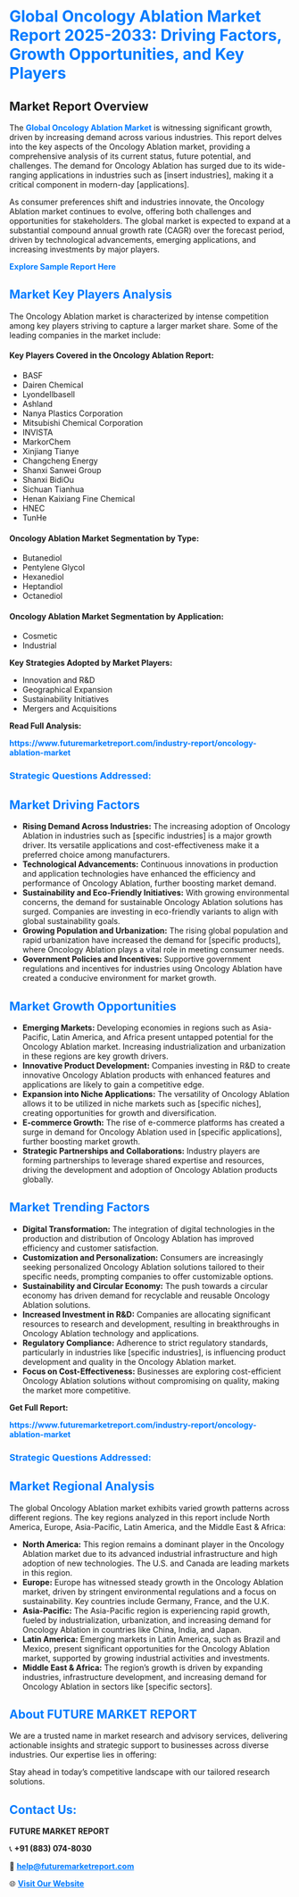 <h1 style="color: #007BFF;">Global Oncology Ablation Market Report 2025-2033: Driving Factors, Growth Opportunities, and Key Players</h1>

<section id="overview">
<h2>Market Report Overview</h2>
<p>The <a href="https://www.futuremarketreport.com/industry-report/oncology-ablation-market" style="color: #007BFF; text-decoration: none;"><strong>Global Oncology Ablation Market</strong></a> is witnessing significant growth, driven by increasing demand across various industries. This report delves into the key aspects of the Oncology Ablation market, providing a comprehensive analysis of its current status, future potential, and challenges. The demand for Oncology Ablation has surged due to its wide-ranging applications in industries such as [insert industries], making it a critical component in modern-day [applications].</p>
<p>As consumer preferences shift and industries innovate, the Oncology Ablation market continues to evolve, offering both challenges and opportunities for stakeholders. The global market is expected to expand at a substantial compound annual growth rate (CAGR) over the forecast period, driven by technological advancements, emerging applications, and increasing investments by major players.</p>
</section>

<section id="overview">
<p><a href="https://www.futuremarketreport.com/request-sample/reportId=35631" style="color: #007BFF; text-decoration: none;"><strong>Explore Sample Report Here</strong></a></p>
</section>

<section id="key-players">
<h2 style="color: #007BFF;">Market Key Players Analysis</h2>
<p>The Oncology Ablation market is characterized by intense competition among key players striving to capture a larger market share. Some of the leading companies in the market include:</p>
<h4>Key Players Covered in the Oncology Ablation Report:</h4>
<ul><li>BASF</li><li>Dairen Chemical</li><li>Lyondellbasell</li><li>Ashland</li><li>Nanya Plastics Corporation</li><li>Mitsubishi Chemical Corporation</li><li>INVISTA</li><li>MarkorChem</li><li>Xinjiang Tianye</li><li>Changcheng Energy</li><li>Shanxi Sanwei Group</li><li>Shanxi BidiOu</li><li>Sichuan Tianhua</li><li>Henan Kaixiang Fine Chemical</li><li>HNEC</li><li>TunHe</li></ul>
<h4>Oncology Ablation Market Segmentation by Type:</h4>
<ul><li>Butanediol</li><li>Pentylene Glycol</li><li>Hexanediol</li><li>Heptandiol</li><li>Octanediol</li></ul>

<h4>Oncology Ablation Market Segmentation by Application:</h4>
<ul><li>Cosmetic</li><li>Industrial</li></ul>
<p><strong>Key Strategies Adopted by Market Players:</strong></p>
<ul>
<li>Innovation and R&D</li>
<li>Geographical Expansion</li>
<li>Sustainability Initiatives</li>
<li>Mergers and Acquisitions</li>
</ul>
</section>

<section>
<p><strong>Read Full Analysis: </strong></p><a href="https://www.futuremarketreport.com/industry-report/oncology-ablation-market" style="color: #007BFF; text-decoration: none;"><strong>https://www.futuremarketreport.com/industry-report/oncology-ablation-market</strong></a>
<h3 style="color: #007BFF;">Strategic Questions Addressed:</h3>
</section>

<section id="driving-factors">
<h2 style="color: #007BFF;">Market Driving Factors</h2>
<ul>
<li><strong>Rising Demand Across Industries:</strong> The increasing adoption of Oncology Ablation in industries such as [specific industries] is a major growth driver. Its versatile applications and cost-effectiveness make it a preferred choice among manufacturers.</li>
<li><strong>Technological Advancements:</strong> Continuous innovations in production and application technologies have enhanced the efficiency and performance of Oncology Ablation, further boosting market demand.</li>
<li><strong>Sustainability and Eco-Friendly Initiatives:</strong> With growing environmental concerns, the demand for sustainable Oncology Ablation solutions has surged. Companies are investing in eco-friendly variants to align with global sustainability goals.</li>
<li><strong>Growing Population and Urbanization:</strong> The rising global population and rapid urbanization have increased the demand for [specific products], where Oncology Ablation plays a vital role in meeting consumer needs.</li>
<li><strong>Government Policies and Incentives:</strong> Supportive government regulations and incentives for industries using Oncology Ablation have created a conducive environment for market growth.</li>
</ul>
</section>

<section id="growth-opportunities">
<h2 style="color: #007BFF;">Market Growth Opportunities</h2>
<ul>
<li><strong>Emerging Markets:</strong> Developing economies in regions such as Asia-Pacific, Latin America, and Africa present untapped potential for the Oncology Ablation market. Increasing industrialization and urbanization in these regions are key growth drivers.</li>
<li><strong>Innovative Product Development:</strong> Companies investing in R&D to create innovative Oncology Ablation products with enhanced features and applications are likely to gain a competitive edge.</li>
<li><strong>Expansion into Niche Applications:</strong> The versatility of Oncology Ablation allows it to be utilized in niche markets such as [specific niches], creating opportunities for growth and diversification.</li>
<li><strong>E-commerce Growth:</strong> The rise of e-commerce platforms has created a surge in demand for Oncology Ablation used in [specific applications], further boosting market growth.</li>
<li><strong>Strategic Partnerships and Collaborations:</strong> Industry players are forming partnerships to leverage shared expertise and resources, driving the development and adoption of Oncology Ablation products globally.</li>
</ul>
</section>

<section id="trending-factors">
<h2 style="color: #007BFF;">Market Trending Factors</h2>
<ul>
<li><strong>Digital Transformation:</strong> The integration of digital technologies in the production and distribution of Oncology Ablation has improved efficiency and customer satisfaction.</li>
<li><strong>Customization and Personalization:</strong> Consumers are increasingly seeking personalized Oncology Ablation solutions tailored to their specific needs, prompting companies to offer customizable options.</li>
<li><strong>Sustainability and Circular Economy:</strong> The push towards a circular economy has driven demand for recyclable and reusable Oncology Ablation solutions.</li>
<li><strong>Increased Investment in R&D:</strong> Companies are allocating significant resources to research and development, resulting in breakthroughs in Oncology Ablation technology and applications.</li>
<li><strong>Regulatory Compliance:</strong> Adherence to strict regulatory standards, particularly in industries like [specific industries], is influencing product development and quality in the Oncology Ablation market.</li>
<li><strong>Focus on Cost-Effectiveness:</strong> Businesses are exploring cost-efficient Oncology Ablation solutions without compromising on quality, making the market more competitive.</li>
</ul>
</section>

<section>
<p><strong>Get Full Report: </strong></p><a href="https://www.futuremarketreport.com/industry-report/oncology-ablation-market" style="color: #007BFF; text-decoration: none;"><strong>https://www.futuremarketreport.com/industry-report/oncology-ablation-market</strong></a>
<h3 style="color: #007BFF;">Strategic Questions Addressed:</h3>
</section>


<section id="regional-analysis">
<h2 style="color: #007BFF;">Market Regional Analysis</h2>
<p>The global Oncology Ablation market exhibits varied growth patterns across different regions. The key regions analyzed in this report include North America, Europe, Asia-Pacific, Latin America, and the Middle East & Africa:</p>
<ul>
<li><strong>North America:</strong> This region remains a dominant player in the Oncology Ablation market due to its advanced industrial infrastructure and high adoption of new technologies. The U.S. and Canada are leading markets in this region.</li>
<li><strong>Europe:</strong> Europe has witnessed steady growth in the Oncology Ablation market, driven by stringent environmental regulations and a focus on sustainability. Key countries include Germany, France, and the U.K.</li>
<li><strong>Asia-Pacific:</strong> The Asia-Pacific region is experiencing rapid growth, fueled by industrialization, urbanization, and increasing demand for Oncology Ablation in countries like China, India, and Japan.</li>
<li><strong>Latin America:</strong> Emerging markets in Latin America, such as Brazil and Mexico, present significant opportunities for the Oncology Ablation market, supported by growing industrial activities and investments.</li>
<li><strong>Middle East & Africa:</strong> The region’s growth is driven by expanding industries, infrastructure development, and increasing demand for Oncology Ablation in sectors like [specific sectors].</li>
</ul>
</section>

<footer>
<h2 style="color: #007BFF;">About FUTURE MARKET REPORT</h2>
<p>We are a trusted name in market research and advisory services, delivering actionable insights and strategic support to businesses across diverse industries. Our expertise lies in offering:</p>

<p>Stay ahead in today’s competitive landscape with our tailored research solutions.</p>

<h2 style="color: #007BFF;">Contact Us:</h2>
<p><strong>FUTURE MARKET REPORT</strong></p>
<p>📞 <strong>+91 (883) 074-8030</strong></p>
<p>📧 <strong><a href="mailto:help@futuremarketreport.com" style="color: #007BFF;">help@futuremarketreport.com</a></strong></p>
<p>🌐 <strong><a href="https://www.futuremarketreport.com/" style="color: #007BFF;">Visit Our Website</a></strong></p>
</footer>